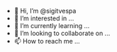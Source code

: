 - 👋 Hi, I’m @sigitvespa
- 👀 I’m interested in ...
- 🌱 I’m currently learning ...
- 💞️ I’m looking to collaborate on ...
- 📫 How to reach me ...

<!---
sigitvespa/sigitvespa is a ✨ special ✨ repository because its `README.md` (this file) appears on your GitHub profile.
You can click the Preview link to take a look at your changes.
--->

